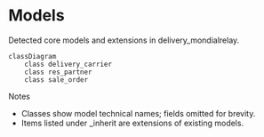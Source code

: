# Models

Detected core models and extensions in delivery_mondialrelay.

```mermaid
classDiagram
    class delivery_carrier
    class res_partner
    class sale_order
```

Notes
- Classes show model technical names; fields omitted for brevity.
- Items listed under _inherit are extensions of existing models.
